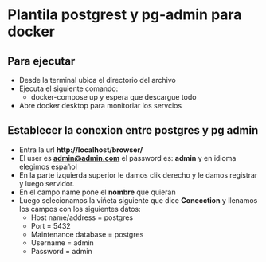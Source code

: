 # Plantila postgrest y pg-admin para docker

## Para ejecutar

- Desde la terminal ubica el directorio del archivo
- Ejecuta el siguiente comando:
  - docker-compose up y espera que descargue todo
- Abre docker desktop para monitoriar los servcios

## Establecer la conexion entre postgres y pg admin

- Entra la url **http://localhost/browser/**
- El user es **admin@admin.com** el password es: **admin** y en idioma elegimos español
- En la parte izquierda superior le damos clik derecho y le damos registrar y luego servidor.
- En el campo name pone el **nombre** que quieran
- Luego selecionamos la viñeta siguiente que dice **Conecction** y llenamos los campos con los siguientes datos:
  - Host name/address = postgres
  - Port = 5432
  - Maintenance database = postgres
  - Username = admin
  - Password = admin
